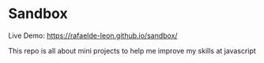 # Sandbox

Live Demo: https://rafaelde-leon.github.io/sandbox/

This repo is all about mini projects to help me improve my skills at javascript
